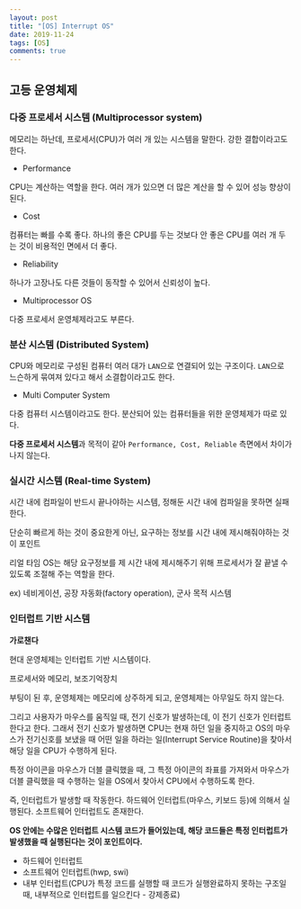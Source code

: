 ```yaml
---
layout: post
title: "[OS] Interrupt OS"
date: 2019-11-24
tags: [OS]
comments: true
---
```


## 고등 운영체제

### 다중 프로세서 시스템 (Multiprocessor system)

메모리는 하난데, 프로세서(CPU)가 여러 개 있는 시스템을 말한다. 강한 결합이라고도 한다.

* Performance

CPU는 계산하는 역할을 한다. 여러 개가 있으면 더 많은 계산을 할 수 있어 성능 향상이 된다.

* Cost

컴퓨터는 빠를 수록 좋다. 하나의 좋은 CPU를 두는 것보다 안 좋은 CPU를 여러 개 두는 것이 비용적인 면에서 더 좋다.

* Reliability

하나가 고장나도 다른 것들이 동작할 수 있어서 신뢰성이 높다.

* Multiprocessor OS

다중 프로세서 운영체제라고도 부른다.

### 분산 시스템 (Distributed System)

CPU와 메모리로 구성된 컴퓨터 여러 대가 `LAN`으로 연결되어 있는 구조이다. `LAN`으로 느슨하게 묶여져 있다고 해서 소결합이라고도 한다.

* Multi Computer System 

다중 컴퓨터 시스템이라고도 한다. 분산되어 있는 컴퓨터들을 위한 운영체제가 따로 있다.

**다중 프로세서 시스템**과 목적이 같아 `Performance, Cost, Reliable` 측면에서 차이가 나지 않는다.

### 실시간 시스템 (Real-time System)

시간 내에 컴파일이 반드시 끝나야하는 시스템, 정해둔 시간 내에 컴파일을 못하면 실패한다.

단순히 빠르게 하는 것이 중요한게 아닌, 요구하는 정보를 시간 내에 제시해줘야하는 것이 포인트

리얼 타임 OS는 해당 요구정보를 제 시간 내에 제시해주기 위해 프로세서가 잘 끝낼 수 있도록 조절해 주는 역할을 한다.

ex) 네비게이션, 공장 자동화(factory operation), 군사 목적 시스템

### 인터럽트 기반 시스템

**가로챈다**

현대 운영체제는 인터럽트 기반 시스템이다.

프로세서와 메모리, 보조기억장치

부팅이 된 후, 운영체제는 메모리에 상주하게 되고, 운영체제는 아무일도 하지 않는다.

그리고 사용자가 마우스를 움직일 때, 전기 신호가 발생하는데, 이 전기 신호가 인터럽트한다고 한다.
그래서 전기 신호가 발생하면 CPU는 현재 하던 일을 중지하고 OS의 마우스가 전기신호를 보냈을 때 어떤 일을 하라는 일(Interrupt Service Routine)을 찾아서 해당 일을 CPU가 수행하게 된다.

특정 아이콘을 마우스가 더블 클릭했을 때, 그 특정 아이콘의 좌표를 가져와서 마우스가 더블 클릭했을 때 수행하는 일을 OS에서 찾아서 CPU에서 수행하도록 한다.

즉, 인터럽트가 발생할 때 작동한다. 하드웨어 인터럽트(마우스, 키보드 등)에 의해서 실행된다. 소프트웨어 인터럽트도 존재한다. 

**OS 안에는 수많은 인터럽트 시스템 코드가 들어있는데, 해당 코드들은 특정 인터럽트가 발생했을 때 실행된다는 것이 포인트이다.**

* 하드웨어 인터럽트
* 소프트웨어 인터럽트(hwp, swi)
* 내부 인터럽트(CPU가 특정 코드를 실행할 때 코드가 실행완료하지 못하는 구조일 때, 내부적으로 인터럽트를 일으킨다 - 강제종료)
